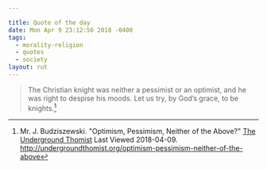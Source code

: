 ```yaml
---

title: Quote of the day
date: Mon Apr 9 23:12:56 2018 -0400
tags:
  - morality-religion
  - quotes
  - society
layout: rut
---
```



> The Christian knight was neither a pessimist or an optimist, and he was right to despise his moods.  Let us try, by God’s grace, to be knights.[^20180409-1]

[^20180409-1]: Mr. J. Budziszewski.  "Optimism, Pessimism, Neither of the Above?" [The Underground Thomist](http://undergroundthomist.org/) Last Viewed 2018-04-09. <http://undergroundthomist.org/optimism-pessimism-neither-of-the-above>
